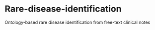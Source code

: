 # Rare-disease-identification
Ontology-based rare disease identification from free-text clinical notes
